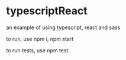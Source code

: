 # typescriptReact
an example of using typescript, react and sass 

to run, use npm i, npm start

to run tests, use npm test
